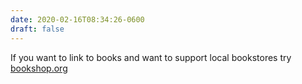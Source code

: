 ```yaml
---
date: 2020-02-16T08:34:26-0600
draft: false
---
```




If you want to link to books and want to support local bookstores try [bookshop.org](bookshop.org)



